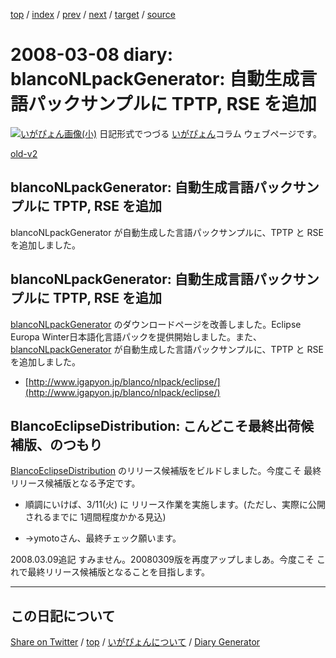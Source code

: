 [top](../index.html) 
 / [index](index.html) 
 / [prev](ig080302.html) 
 / [next](ig080313.html) 
 / [target](https://igapyon.github.io/diary/2008/ig080308.html) 
 / [source](https://github.com/igapyon/diary/blob/gh-pages/2008/ig080308.html.src.md) 

2008-03-08 diary: blancoNLpackGenerator: 自動生成言語パックサンプルに TPTP, RSE を追加
=====================================================================================================
[![いがぴょん画像(小)](https://igapyon.github.io/diary/images/iga200306s.jpg "いがぴょん")](https://igapyon.github.io/diary/memo/memoigapyon.html) 日記形式でつづる [いがぴょん](https://igapyon.github.io/diary/memo/memoigapyon.html)コラム ウェブページです。

[old-v2](ig080308-orig.html)

## blancoNLpackGenerator: 自動生成言語パックサンプルに TPTP, RSE を追加

blancoNLpackGenerator が自動生成した言語パックサンプルに、TPTP と RSE を追加しました。


## blancoNLpackGenerator: 自動生成言語パックサンプルに TPTP, RSE を追加

[blancoNLpackGenerator](http://www.igapyon.jp/blanco/blanconlpackgenerator.html) のダウンロードページを改善しました。Eclipse Europa Winter日本語化言語パックを提供開始しました。また、[blancoNLpackGenerator](http://www.igapyon.jp/blanco/blanconlpackgenerator.html) が自動生成した言語パックサンプルに、TPTP と RSE を追加しました。

* [http://www.igapyon.jp/blanco/nlpack/eclipse/](http://www.igapyon.jp/blanco/nlpack/eclipse/)

## BlancoEclipseDistribution: こんどこそ最終出荷候補版、のつもり

[BlancoEclipseDistribution](http://www.igapyon.jp/blanco/blancoeclipsedistribution.html) のリリース候補版をビルドしました。今度こそ 最終リリース候補版となる予定です。

* 順調にいけば、3/11(火) に リリース作業を実施します。(ただし、実際に公開されるまでに 1週間程度かかる見込)
  
* →ymotoさん、最終チェック願います。

2008.03.09追記 すみません。20080309版を再度アップしましあ。今度こそ これで最終リリース候補版となることを目指します。


----------------------------------------------------------------------------------------------------

## この日記について

[Share on Twitter](https://twitter.com/intent/tweet?hashtags=igapyon%2Cdiary%2C%E3%81%84%E3%81%8C%E3%81%B4%E3%82%87%E3%82%93&text=blancoNLpackGenerator%3A+%E8%87%AA%E5%8B%95%E7%94%9F%E6%88%90%E8%A8%80%E8%AA%9E%E3%83%91%E3%83%83%E3%82%AF%E3%82%B5%E3%83%B3%E3%83%97%E3%83%AB%E3%81%AB+TPTP%2C+RSE+%E3%82%92%E8%BF%BD%E5%8A%A0&url=https%3A%2F%2Figapyon.github.io%2Fdiary%2F2008%2Fig080308.html) / [top](../index.html) / [いがぴょんについて](https://igapyon.github.io/diary/memo/memoigapyon.html) / [Diary Generator](https://github.com/igapyon/igapyonv3)
